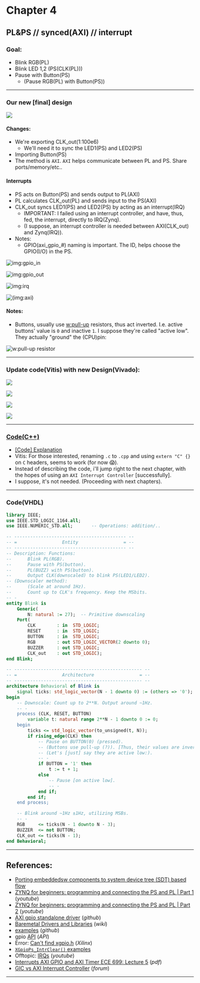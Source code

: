 # Chapter 4

## PL&PS // synced(AXI) // interrupt

### Goal:

* Blink RGB(PL)
* Blink LED 1,2 (PS(CLK(PL)))
* Pause with Button(PS)
    * (Pause RGB(PL) with Button(PS))

---

### Our new [final] design

![](images/block.design.svg)

#### Changes:

* We're exporting CLK_out(1:100e6)
    * We'll need it to sync the LED1(PS) and LED2(PS)
* Importing Button(PS)
* The method is `AXI`. `AXI` helps communicate between PL and PS. Share ports/memory/etc..

#### Interrupts

* PS acts on Button(PS) and sends output to PL(AXI)
* PL calculates CLK_out(PL) and sends input to the PS(AXI)
* CLK_out syncs LED1(PS) and LED2(PS) by acting as an interrupt(IRQ)
    * IMPORTANT: I failed using an interrupt controller, and have, thus, fed, the interrupt, directly to IRQ(Zynq).
    * (I suppose, an interrupt controller is needed between AXI(CLK_out) and Zynq(IRQ)).
* Notes:
    * GPIO(axi_gpio_#) naming is important. The ID, helps choose the GPIO(I/O) in the PS.

![](images/gpio.1.jpg "img:gpio_in")

![](images/gpio.2.jpg "img:gpio_out")

![](images/irq.jpg "img:irq")

![](images/axi.jpg "(img:axi)")

#### Notes:

* Buttons, usually use [w:pull-up](https://en.wikipedia.org/wiki/Pull-up_resistor) resistors, thus act inverted. I.e. active buttons' value is `0` and inactive `1`. I suppose they're called "active low". They actually "ground" the (CPU)pin:

![](https://upload.wikimedia.org/wikipedia/commons/5/5a/Pullup_Resistor.png "w:pull-up resistor")

---

### Update code(Vitis) with new Design(Vivado):

![](images/xsa.1.jpg)

![](images/xsa.2.jpg)

![](images/xsa.3.jpg)

![](images/xsa.4.jpg)

---

### [Code(C++)](code)

* [[Code] Explanation](code.md)
* Vitis: For those interested, renaming `.c` to `.cpp` and using `extern "C" {}` on `C` headers, seems to work (for now 😱).
* Instead of describing the code, i'll jump right to the next chapter, with the hopes of using an `AXI Interrupt Controller` [successfully].
* I suppose, it's not needed. (Proceeding with next chapters).

---

### Code(VHDL)

```vhdl
library IEEE;
use IEEE.STD_LOGIC_1164.all;
use IEEE.NUMERIC_STD.all;       -- Operations: addition/..

-- ------------------------------------------ --
-- =                 Entity                 = --
-- ------------------------------------------ --
-- Description: Functions:
--      Blink PL(RGB).
--      Pause with PS(button).
--      PL(BUZZ) with PS(button).
--      Output CLK(downscaled) to blink PS(LED1/LED2).
-- (Downscaler method):
--      (Scale at around 1Hz).
--      Count up to CLK's frequency. Keep the MSbits.
-- -
entity Blink is
    Generic(
        N: natural := 27);  -- Primitive downscaling
    Port(
        CLK        : in  STD_LOGIC;
        RESET      : in  STD_LOGIC;
        BUTTON     : in  STD_LOGIC;
    	RGB        : out STD_LOGIC_VECTOR(2 downto 0);
    	BUZZER     : out STD_LOGIC;
    	CLK_out    : out STD_LOGIC);
end Blink;

-- ------------------------------------------------ --
-- =                 Architecture                 = --
-- ------------------------------------------------ --
architecture Behavioral of Blink is
    signal ticks: std_logic_vector(N - 1 downto 0) := (others => '0'); -- downscale to ~1b0Hz
begin
    -- Downscale: Count up to 2**N. Output around ~1Hz.
    -- -
    process (CLK, RESET, BUTTON)
        variable t: natural range 2**N - 1 downto 0 := 0;
    begin
        ticks <= std_logic_vector(to_unsigned(t, N));
        if rising_edge(CLK) then
            -- Pause on BUTTON(0) (pressed).
            -- (Buttons use pull-up (?)). [Thus, their values are inverted]..
            -- (Let's [just] say they are active low:).
            -- -
            if BUTTON = '1' then
                t := t + 1;
            else
                -- Pause [on active low].
                -- -
            end if;
        end if;
    end process;

    -- Blink around ~1Hz ±1Hz, utilizing MSBs.
    -- -
    RGB     <= ticks(N - 1 downto N - 3);
    BUZZER  <= not BUTTON;
    CLK_out <= ticks(N - 1);
end Behavioral;
```

---

## References:

* [Porting embeddedsw components to system device tree (SDT) based flow](https://xilinx-wiki.atlassian.net/wiki/spaces/A/pages/2743468485/Porting+embeddedsw+components+to+system+device+tree+SDT+based+flow)
* [ZYNQ for beginners: programming and connecting the PS and PL | Part 1](https://youtu.be/_odNhKOZjEo) (*youtube*)
* [ZYNQ for beginners: programming and connecting the PS and PL | Part 2](https://youtu.be/AOy5l36DroY) (*youtube*)
* [AXI gpio standalone driver](https://github.com/Xilinx/embeddedsw/tree/master/XilinxProcessorIPLib/drivers/gpio) (*github*)
* [Baremetal Drivers and Libraries](https://xilinx-wiki.atlassian.net/wiki/spaces/A/pages/18841745/Baremetal+Drivers+and+Libraries) (*wiki*)
* [examples](https://github.com/Xilinx/embeddedsw/tree/master/XilinxProcessorIPLib/drivers/gpio/examples) (*github*)
* gpio [API](https://xilinx.github.io/embeddedsw.github.io/gpio/doc/html/api/group__gpio.html) (*API*)
* Error: [Can't find xgpio.h](https://support.xilinx.com/s/question/0D52E00006hpTGBSA2/cant-find-xgpioh-xtmrctrh?language=en_US) (*Xilinx*)
* [`XGpioPs_IntrClear()` examples](https://cpp.hotexamples.com/examples/-/-/XGpioPs_IntrClear/cpp-xgpiops_intrclear-function-examples.html)
* Offtopic: [IRQs](https://youtu.be/luD2y81pD8s) (*youtube*)
* [Interrupts AXI GPIO and AXI Timer ECE 699: Lecture 5](https://people-ece.vse.gmu.edu/coursewebpages/ECE/ECE699_SW_HW/S16/viewgraphs/ECE699_lecture_5.pdf) (*pdf*)
* [GIC vs AXI Interrupt Controller](https://community.element14.com/technologies/fpga-group/f/forum/50536/gic-vs-axi-interrupt-controller/195430) (*forum*)

---
